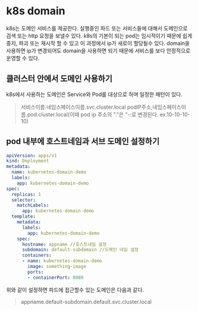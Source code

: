 # k8s domain
k8s는 도메인 서비스를 제공한다. 실행중인 파드 또는 서비스들에 대해서 도메인으로 검색 또는 http 요청을 보낼수 있다. k8s의 기본이 되는 pod는 임시적이기 때문에 쉽게 중지, 파괴 또는 재시작 할 수 있고 이 과정에서 ip가 새로이 할당될수 있다. domain을 사용하면 ip가 변경되어도 domain을 사용하면 되기 때문에 서비스를 보다 안정적으로 운영할 수 있다.

## 클러스터 안에서 도메인 사용하기
k8s에서 사용하는 도메인은 Service와 Pod를 대상으로 하며 일정한 패턴이 있다. 
> 서비스이름.네임스페이스이름.svc.cluster.local
>podIP주소,네임스페이스이름.pod.cluster.local(이때 pod ip 주소의 "."은 "-:로 변경된다. ex.10-10-10-10)

## pod 내부에 호스트네임과 서브 도메인 설정하기

```yaml
apiVersion: apps/v1
kind: Deployment
metadata:
  name: kubernetes-domain-demo
  labels:
    app: kubernetes-domain-demo
spec:
  replicas: 1
  selector:
    matchLabels:
      app: kubernetes-domain-demo
  template:
    metadata:
      labels:
        app: kubernetes-domain-demo
    spec:
      hostname: appname //호스트네임 설정
      subdomain: default-subdomain //도메인 네임 설정
      containers:
      - name: kubernetes-domain-demo
        image: something-image
        ports:
        - containerPort: 8080
```

위와 같이 설정하면 파드에 접근할수 있는 도메인은 다음과 같다.
> appname.default-subdomain.default.svc.cluster.local